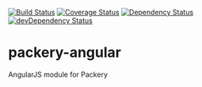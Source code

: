 [![Build Status](https://travis-ci.org/Dilatorily/packery-angular.svg?style=flat)](https://travis-ci.org/Dilatorily/packery-angular)
[![Coverage Status](https://coveralls.io/repos/Dilatorily/packery-angular/badge.svg?style=flat)](https://coveralls.io/github/Dilatorily/packery-angular?branch=master)
[![Dependency Status](https://david-dm.org/Dilatorily/packery-angular.svg.svg?style=flat)](https://david-dm.org/Dilatorily/packery-angular.svg)
[![devDependency Status](https://david-dm.org/Dilatorily/packery-angular.svg/dev-status.svg?style=flat)](https://david-dm.org/Dilatorily/packery-angular.svg#info=devDependencies)

# packery-angular
AngularJS module for Packery
